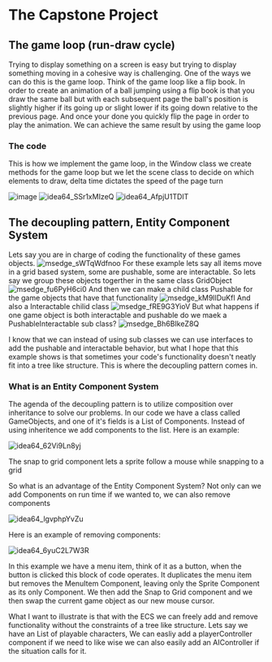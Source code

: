 # The Capstone Project

## The game loop (run-draw cycle)
Trying to display something on a screen is easy but trying to display something moving in a cohesive way is challenging. One of the ways we can do this is the game loop. Think of the game loop like a flip book. In order to create an animation of a ball jumping using a flip book is that you draw the same ball but with each subsequent page the ball's position is slightly higher if its going up or slight lower if its going down relative to the previous page. And once your done you quickly flip the page in order to play the animation. We can achieve the same result by using the game loop 

### The code
This is how we implement the game loop, in the Window class we create methods for the game loop but we let the scene class to decide on which elements to draw, delta time dictates the speed of the page turn

![image](https://github.com/user-attachments/assets/91156105-e38b-4d02-99aa-2829a7a46c33)
![idea64_SSr1xMIzeQ](https://github.com/user-attachments/assets/b897b5fc-08aa-42ed-b81f-3203bd57d9d5)
![idea64_AfpjU1TDIT](https://github.com/user-attachments/assets/0519451f-8741-4c2d-a8ad-45d6efdef870)

## The decoupling pattern, Entity Component System
Lets say you are in charge of coding the functionality of these games objects.
![msedge_sWTqWdfnoo](https://github.com/user-attachments/assets/87266b88-9984-4003-831e-5841533bba5a)
For these example lets say all items move in a grid based system, some are pushable, some are interactable. So lets say we group these objects togerther in the same class GridObject
![msedge_fu6PyH6ci0](https://github.com/user-attachments/assets/8c03c99a-d3e5-4c2e-b3f1-861559299d52)
And then we can make a child class Pushable for the game objects that have that functionality
![msedge_kM9lIDuKfl](https://github.com/user-attachments/assets/98ed9896-da7b-4f92-94be-985c6e355487)
And also a Interactable chilid class
![msedge_fRE9G3YioV](https://github.com/user-attachments/assets/6593829a-53f3-419b-822f-19f2191b7695)
But what happens if one game object is both interactable and pushable do we maek a PushableInteractable sub class?
![msedge_Bh6BIkeZ8Q](https://github.com/user-attachments/assets/3ea24ce1-3be6-4b21-9d88-30cf2300a5ba)

I know that we can instead of using sub classes we can use interfaces to add the pushable and interactable behavior, but what I hope that this example shows is that sometimes your code's functionality doesn't neatly fit into a tree like structure. This is where the decoupling pattern comes in.

### What is an Entity Component System
The agenda of the decoupling pattern is to utilize composition over inheritance to solve our problems. In our code we have a class called GameObjects, and one of it's fields is a List of Components. Instead of using inheritence we add components to the list. Here is an example:

![idea64_62Vi9Ln8yj](https://github.com/user-attachments/assets/8900f331-2a1a-4287-9b5e-864169b71c97)

The snap to grid component lets a sprite follow a mouse while snapping to a grid

So what is an advantage of the Entity Component System? Not only can we add Components on run time if we wanted to, we can also remove components

![idea64_lgvphpYvZu](https://github.com/user-attachments/assets/9c71a40c-e3e3-4bee-b81e-2667040fb959)

Here is an example of removing components: 

![idea64_6yuC2L7W3R](https://github.com/user-attachments/assets/dc39dfdb-e837-423e-aa55-672ace5e2131)

In this example we have a menu item, think of it as a button, when the button is clicked this block of code operates. It duplicates the menu item but removes the MenuItem Component, leaving only the Sprite Component as its only Component. We then add the Snap to Grid component and we then swap the current game object as our new mouse cursor.

What I want to illustrate is that with the ECS we can freely add and remove functionality without the constraints of a tree like structure. Lets say we have an List of playable characters, We can easliy add a playerController component if we need to like wise we can also easily add an AIController if the situation calls for it.
